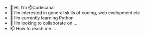 - 👋 Hi, I’m @Codecanal
- 👀 I’m interested in general skills of coding, web evelopment etc
- 🌱 I’m currently learning Python
- 💞️ I’m looking to collaborate on ...
- 📫 How to reach me ...

<!---
Codecanal/Codecanal is a ✨ special ✨ repository because its `README.md` (this file) appears on your GitHub profile.
You can click the Preview link to take a look at your changes.
--->
